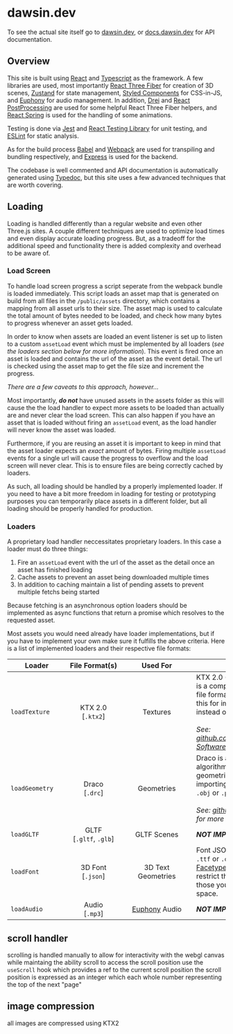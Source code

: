 #  dawsin.dev

To see the actual site itself go to [dawsin.dev](https://dawsin.dev/), or [docs.dawsin.dev](https://docs.dawsin.dev/) for API documentation.

## Overview

This site is built using [React](https://reactjs.org/) and [Typescript](https://www.typescriptlang.org/) as the framework. A few libraries are used, most importantly [React Three Fiber](https://github.com/pmndrs/react-three-fiber) for creation of 3D scenes, [Zustand](https://github.com/pmndrs/zustand) for state management, [Styled Components](https://styled-components.com/) for CSS-in-JS, and [Euphony](https://github.com/dawsinb/euphony) for audio management. In addition, [Drei](https://github.com/pmndrs/drei) and [React PostProcessing](https://github.com/pmndrs/react-postprocessing) are used for some helpful React Three Fiber helpers, and [React Spring](https://github.com/pmndrs/react-spring) is used for the handling of some animations. 

Testing is done via [Jest](https://jestjs.io/) and [React Testing Library](https://testing-library.com/docs/react-testing-library/intro/) for unit testing, and [ESLint](https://eslint.org/) for static analysis.

As for the build process [Babel](https://babeljs.io/) and [Webpack](https://webpack.js.org/) are used for transpiling and bundling respectively, and [Express](https://expressjs.com/) is used for the backend.

The codebase is well commented and API documentation is automatically generated using [Typedoc](https://typedoc.org/), but this site uses a few advanced techniques that are worth covering.

## Loading

Loading is handled differently than a regular website and even other Three.js sites. A couple different techniques are used to optimize load times and even display accurate loading progress. But, as a tradeoff for the additional speed and functionality there is added complexity and overhead to be aware of.

### Load Screen

To handle load screen progress a script seperate from the webpack bundle is loaded immediately. This script loads an asset map that is generated on build from all files in the `/public/assets` directory, which contains a mapping from all asset urls to their size. The asset map is used to calculate the total amount of bytes needed to be loaded, and check how many bytes to progress whenever an asset gets loaded.

In order to know when assets are loaded an event listener is set up to listen to a custom `assetLoad` event which must be implemented by all loaders (*see the loaders section below for more information*). This event is fired once an asset is loaded and contains the url of the asset as the event detail. The url is checked using the asset map to get the file size and increment the progress.

*There are a few caveats to this approach, however...*

Most importantly, ***do not*** have unused assets in the assets folder as this will cause the the load handler to expect more assets to be loaded than actually are and never clear the load screen. This can also happen if you have an asset that is loaded without firing an `assetLoad` event, as the load handler will never know the asset was loaded.

Furthermore, if you are reusing an asset it is important to keep in mind that the asset loader expects an *exact* amount of bytes. Firing multiple `assetLoad` events for a single url will cause the progress to overflow and the load screen will never clear. This is to ensure files are being correctly cached by loaders.

As such, all loading should be handled by a properly implemented loader. If you need to have a bit more freedom in loading for testing or prototyping purposes you can temporarily place assets in a different folder, but all loading should be properly handled for production.

### Loaders

A proprietary load handler neccessitates proprietary loaders. In this case a loader must do three things:

1. Fire an `assetLoad` event with the url of the asset as the detail once an asset has finished loading
2. Cache assets to prevent an asset being downloaded multiple times
3. In addition to caching maintain a list of pending assets to prevent multiple fetchs being started

Because fetching is an asynchronous option loaders should be implemented as async functions that return a promise which resolves to the requested asset.

Most assets you would need already have loader implementations, but if you have to implement your own make sure it fulfills the above criteria. Here is a list of implemented loaders and their respective file formats:

| <div style="width:120px">Loader</div> | <div style="width:110px">File Format(s)</div> | <div style="width:150px">Used For</div>              | Notes |
| ------------------------------------- | :-------------------------------------------: | :--------------------------------------------------: | ----- |
| `loadTexture`                         | KTX 2.0<br> [`.ktx2`]                         | Textures                                             | KTX 2.0 (Khronos Texture 2.0) is a compression algorithm and file format for GPU textures. Use this for importing textures instead of `.jpg` or `.png` files.<br><br> *See: [github.com/KhronosGroup/KTX-Software](https://github.com/KhronosGroup/KTX-Software) for more information* |
| `loadGeometry`                        | Draco<br> [`.drc`]                            | Geometries                                           | Draco is a compression algorithm and file format for 3D geometries. Use this for importing 3D models instead of `.obj` or `.ply` files.<br><br> *See: [github.com/google/draco](https://github.com/google/draco) for more information* |
| `loadGLTF`                            | GLTF<br> [`.gltf`, `.glb`]                    | GLTF Scenes                                          | ***NOT IMPLEMENTED YET*** |
| `loadFont`                            | 3D Font<br> [`.json`]                         | 3D Text Geometries                                   | Font JSONs are generated from `.ttf` or `.otf` files through [Facetype.js](https://gero3.github.io/facetype.js/). Make sure to restrict the character set to only those you need in order to save space. |
| `loadAudio`                           | Audio<br> [`.mp3`]                            | [Euphony](https://github.com/dawsinb/euphony) Audio  | ***NOT IMPLEMENTED YET***

## scroll handler
scrolling is handled manually to allow for interactivity with the webgl canvas while maintaing the ability scroll
to access the scroll position use the `useScroll` hook which provides a ref to the current scroll position
the scroll position is expressed as an integer which each whole number representing the top of the next "page"

## image compression
all images are compressed using KTX2